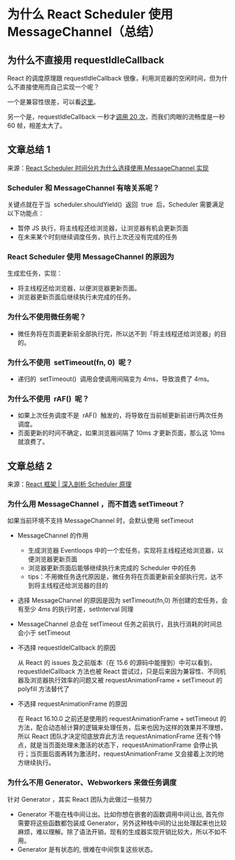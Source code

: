 # 为什么 React Scheduler 使用 MessageChannel（总结）

## 为什么不直接用 requestIdleCallback

React 的调度原理跟 requestIdleCallback 很像，利用浏览器的空闲时间，但为什么不直接使用而自己实现一个呢？

一个是兼容性很差，可以看[这里](https://caniuse.com/?search=requestIdleCallback)。

另一个是，requestIdleCallback 一秒才[调用 20 次](https://github.com/facebook/react/issues/13206#issuecomment-418923831)，而我们肉眼的流畅度是一秒 60 帧，相差太大了。

## 文章总结 1

来源：[React Scheduler 时间分片为什么选择使用 MessageChannel 实现](https://blog.csdn.net/lunahaijiao/article/details/116549551)

### Scheduler 和 MessageChannel 有啥关系呢？

关键点就在于当  scheduler.shouldYield()  返回  true  后，Scheduler 需要满足以下功能点：

- 暂停 JS 执行，将主线程还给浏览器，让浏览器有机会更新页面
- 在未来某个时刻继续调度任务，执行上次还没有完成的任务

### React Scheduler 使用 MessageChannel 的原因为

生成宏任务，实现：

- 将主线程还给浏览器，以便浏览器更新页面。
- 浏览器更新页面后继续执行未完成的任务。

### 为什么不使用微任务呢？

- 微任务将在页面更新前全部执行完，所以达不到「将主线程还给浏览器」的目的。

### 为什么不使用  setTimeout(fn, 0)  呢？

- 递归的  setTimeout()  调用会使调用间隔变为 4ms，导致浪费了 4ms。

### 为什么不使用  rAF()  呢？

- 如果上次任务调度不是  rAF()  触发的，将导致在当前帧更新前进行两次任务调度。
- 页面更新的时间不确定，如果浏览器间隔了 10ms 才更新页面，那么这 10ms 就浪费了。

## 文章总结 2

来源：[React 框架 | 深入剖析 Scheduler 原理](https://www.cnblogs.com/cczlovexw/p/15789394.html)

### 为什么用 MessageChannel ，而不首选 setTimeout？

如果当前环境不支持 MessageChannel 时，会默认使用 setTimeout

- MessageChannel 的作用
  - 生成浏览器 Eventloops 中的一个宏任务，实现将主线程还给浏览器，以便浏览器更新页面
  - 浏览器更新页面后能够继续执行未完成的 Scheduler 中的任务
  - tips：不用微任务迭代原因是，微任务将在页面更新前全部执行完，达不到将主线程还给浏览器的目的
- 选择 MessageChannel 的原因是因为 setTimeout(fn,0) 所创建的宏任务，会有至少 4ms 的执行时差，setInterval 同理
- MessageChannel 总会在 setTimeout 任务之前执行，且执行消耗的时间总会小于 setTimeout

- 不选择 requestIdelCallback 的原因

  从 React 的 issues 及之前版本（在 15.6 的源码中能搜到）中可以看到，requestIdelCallback 方法也被 React 尝试过，只是后来因为兼容性、不同机器及浏览器执行效率的问题又被 requestAnimationFrame + setTimeout 的 polyfill 方法替代了

- 不选择 requestAnimationFrame 的原因

  在 React 16.10.0 之前还是使用的 requestAnimationFrame + setTimeout 的方法，配合动态帧计算的逻辑来处理任务，后来也因为这样的效果并不理想，所以 React 团队才决定彻底放弃此方法
  requestAnimationFrame 还有个特点，就是当页面处理未激活的状态下，requestAnimationFrame 会停止执行；当页面后面再转为激活时，requestAnimationFrame 又会接着上次的地方继续执行。

### 为什么不用 Generator、Webworkers 来做任务调度

针对 Generator ，其实 React 团队为此做过一些努力

- Generator 不能在栈中间让出。比如你想在嵌套的函数调用中间让出, 首先你需要将这些函数都包装成 Generator，另外这种栈中间的让出处理起来也比较麻烦，难以理解。除了语法开销，现有的生成器实现开销比较大，所以不如不用。
- Generator 是有状态的, 很难在中间恢复这些状态。
